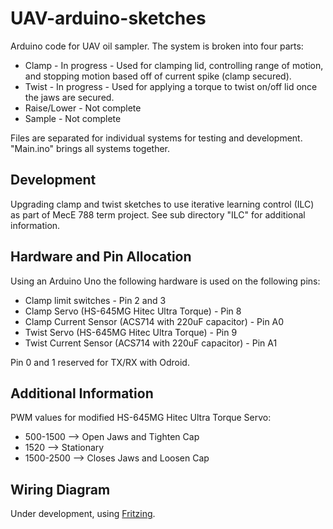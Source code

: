 # UAV-arduino-sketches

Arduino code for UAV oil sampler. The system is broken into four parts:

* Clamp - In progress - Used for clamping lid, controlling range of motion, and stopping motion based off of current spike (clamp secured).
* Twist - In progress - Used for applying a torque to twist on/off lid once the jaws are secured.
* Raise/Lower - Not complete
* Sample - Not complete

Files are separated for individual systems for testing and development. "Main.ino" brings all systems together.

## Development

Upgrading clamp and twist sketches to use iterative learning control (ILC) as part of MecE 788 term project. See sub directory "ILC" for additional information.

## Hardware and Pin Allocation
Using an Arduino Uno the following hardware is used on the following pins:
* Clamp limit switches - Pin 2 and 3
* Clamp Servo (HS-645MG Hitec Ultra Torque) - Pin 8
* Clamp Current Sensor (ACS714 with 220uF capacitor) - Pin A0
* Twist Servo (HS-645MG Hitec Ultra Torque) - Pin 9
* Twist Current Sensor (ACS714 with 220uF capacitor) - Pin A1

Pin 0 and 1 reserved for TX/RX with Odroid.

## Additional Information

PWM values for modified HS-645MG Hitec Ultra Torque Servo:
* 500-1500 --> Open Jaws and Tighten Cap
* 1520 --> Stationary
* 1500-2500 --> Closes Jaws and Loosen Cap

## Wiring Diagram

Under development, using [Fritzing](http://fritzing.org/home/).
